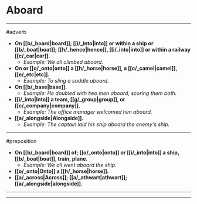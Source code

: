 # Aboard
---
#adverb
- **On [[b/_board|board]]; [[i/_into|into]] or within a ship or [[b/_boat|boat]]; [[h/_hence|hence]], [[i/_into|into]] or within a railway [[c/_car|car]].**
	- _Example: We all climbed aboard._
- **On or [[o/_onto|onto]] a [[h/_horse|horse]], a [[c/_camel|camel]], [[e/_etc|etc]].**
	- _Example: To sling a saddle aboard._
- **On [[b/_base|base]].**
	- _Example: He doubled with two men aboard, scoring them both._
- **[[i/_into|Into]] a team, [[g/_group|group]], or [[c/_company|company]].**
	- _Example: The office manager welcomed him aboard._
- **[[a/_alongside|Alongside]].**
	- _Example: The captain laid his ship aboard the enemy's ship._
---
#preposition
- **On [[b/_board|board]] of; [[o/_onto|onto]] or [[i/_into|into]] a ship, [[b/_boat|boat]], train, plane.**
	- _Example: We all went aboard the ship._
- **[[o/_onto|Onto]] a [[h/_horse|horse]].**
- **[[a/_across|Across]]; [[a/_athwart|athwart]]; [[a/_alongside|alongside]].**
---
---
